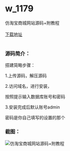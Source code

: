 # w_1179
仿淘宝商城网站源码+附教程
<br/></br>
[下载地址](https://www.uuid2.com/1179.html "下载地址")
<br/></br>
<h3>源码简介：</h3>
<p>搭建简略步骤：<p>
<p>1.上传源码，解压源码<p>
<p>2.访问域名，进行安装，<p>
<p>按照提示输入数据库账号和密码<p>
<p>3.安装完成后默认账号admin<p>
<p>密码是你自己填写的设置的那个<p>
<h3>截图：</h3>
<img src="https://www.uuid2.com/wp-content/uploads/img/202107/a719261603.jpg" alt="仿淘宝商城网站源码+附教程">
